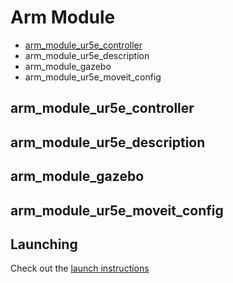 # Arm Module 
- [arm_module_ur5e_controller](wiki/arm_module_controller_readme.md)
- arm_module_ur5e_description
- arm_module_gazebo
- arm_module_ur5e_moveit_config

## arm_module_ur5e_controller
## arm_module_ur5e_description
## arm_module_gazebo
## arm_module_ur5e_moveit_config

## Launching
Check out the [launch instructions](wiki/launching.md)